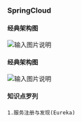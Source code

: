 ### SpringCloud 

#### 经典架构图 
![输入图片说明](https://github.com/qccr-twl2123/springcloud/blob/master/images/springcloud架构.png "在这里输入图片标题")

#### 经典架构图

![输入图片说明](https://github.com/qccr-twl2123/springcloud/blob/master/images/微服务.png "在这里输入图片标题")

#### 知识点罗列

```text
1.服务注册与发现(Eureka)



```